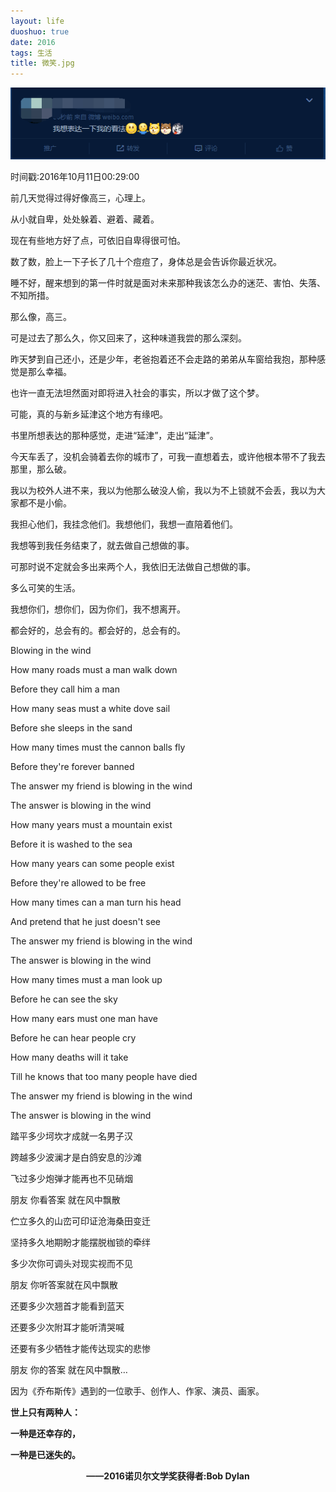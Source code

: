 ```yaml
---
layout: life
duoshuo: true
date: 2016
tags: 生活
title: 微笑.jpg
---
```

![nami](/life/2016/2016res/2016-10-11.png)

时间戳:2016年10月11日00:29:00

前几天觉得过得好像高三，心理上。

从小就自卑，处处躲着、避着、藏着。

现在有些地方好了点，可依旧自卑得很可怕。

数了数，脸上一下子长了几十个痘痘了，身体总是会告诉你最近状况。

睡不好，醒来想到的第一件时就是面对未来那种我该怎么办的迷茫、害怕、失落、不知所措。

那么像，高三。

可是过去了那么久，你又回来了，这种味道我尝的那么深刻。

昨天梦到自己还小，还是少年，老爸抱着还不会走路的弟弟从车窗给我抱，那种感觉是那么幸福。

也许一直无法坦然面对即将进入社会的事实，所以才做了这个梦。

可能，真的与新乡延津这个地方有缘吧。

书里所想表达的那种感觉，走进“延津”，走出“延津”。

今天车丢了，没机会骑着去你的城市了，可我一直想着去，或许他根本带不了我去那里，那么破。

我以为校外人进不来，我以为他那么破没人偷，我以为不上锁就不会丢，我以为大家都不是小偷。

我担心他们，我挂念他们。我想他们，我想一直陪着他们。

我想等到我任务结束了，就去做自己想做的事。

可那时说不定就会多出来两个人，我依旧无法做自己想做的事。

多么可笑的生活。

我想你们，想你们，因为你们，我不想离开。

都会好的，总会有的。都会好的，总会有的。

Blowing in the wind

How many roads must a man walk down

Before they call him a man

How many seas must a white dove sail

Before she sleeps in the sand

How many times must the cannon balls fly

Before they're forever banned

The answer my friend is blowing in the wind

The answer is blowing in the wind

How many years must a mountain exist

Before it is washed to the sea

How many years can some people exist

Before they're allowed to be free

How many times can a man turn his head

And pretend that he just doesn't see

The answer my friend is blowing in the wind

The answer is blowing in the wind

How many times must a man look up

Before he can see the sky

How many ears must one man have

Before he can hear people cry

How many deaths will it take

Till he knows that too many people have died

The answer my friend is blowing in the wind

The answer is blowing in the wind
 
踏平多少坷坎才成就一名男子汉

跨越多少波澜才是白鸽安息的沙滩

飞过多少炮弹才能再也不见硝烟

朋友 你看答案 就在风中飘散

伫立多久的山峦可印证沧海桑田变迁

坚持多久地期盼才能摆脱枷锁的牵绊

多少次你可调头对现实视而不见

朋友 你听答案就在风中飘散

还要多少次翘首才能看到蓝天

还要多少次附耳才能听清哭喊

还要有多少牺牲才能传达现实的悲惨

朋友 你的答案 就在风中飘散…

因为《乔布斯传》遇到的一位歌手、创作人、作家、演员、画家。



**世上只有两种人：**

**一种是还幸存的，**

**一种是已迷失的。**

**<center>——2016诺贝尔文学奖获得者:Bob Dylan</center>**

